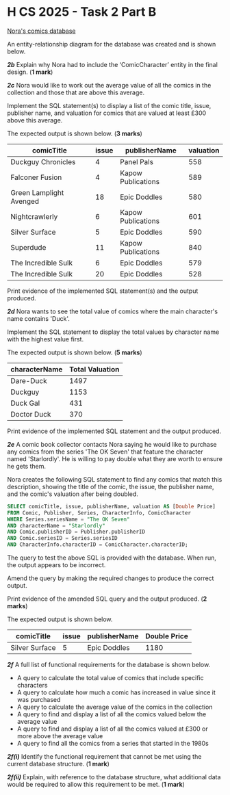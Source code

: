 # H CS 2025 - Task 2 Part B


[Nora's comics database](assets/NorasComics.db)


An entity-relationship diagram for the database was created and is shown below.


___2b___ Explain why Nora had to include the ‘ComicCharacter’ entity in the final design.  (__1 mark__)


___2c___ Nora would like to work out the average value of all the comics in the collection 
and those that are above this average.

Implement the SQL statement(s) to display a list of the comic title, issue, publisher name, 
and valuation for comics that are valued at least £300 above this average. 

The expected output is shown below.  (__3 marks__)

| comicTitle              | issue | publisherName      | valuation |
| ----------              | ----- | -------------      | --------- |
| Duckguy Chronicles      | 4     | Panel Pals         | 558 |
| Falconer Fusion         | 4     | Kapow Publications | 589 |
| Green Lamplight Avenged | 18    | Epic Doddles       | 580 |
| Nightcrawlerly          | 6     | Kapow Publications | 601 |
| Silver Surface          | 5     | Epic Doddles       | 590 |
| Superdude               | 11    | Kapow Publications | 840 |
| The Incredible Sulk     | 6     | Epic Doddles       | 579 |
| The Incredible Sulk     | 20    | Epic Doddles       | 528 |

Print evidence of the implemented SQL statement(s) and the output produced. 


___2d___ Nora wants to see the total value of comics where the main character's name contains 'Duck'.

Implement the SQL statement to display the total values by character name with the highest value first.

The expected output is shown below. (__5 marks__)

| characterName | Total Valuation |
| ------------- | --------------- |
| Dare-Duck     | 1497 |
| Duckguy       | 1153 |
| Duck Gal      | 431 |
| Doctor Duck   | 370 |

Print evidence of the implemented SQL statement and the output produced.


___2e___ A comic book collector contacts Nora saying he would like to purchase any 
comics from the series 'The OK Seven' that feature the character named 'Starlordly'. 
He is willing to pay double what they are worth to ensure he gets them.

Nora creates the following SQL statement to find any comics that match this description, 
showing the title of the comic, the issue, the publisher name, and the comic's valuation 
after being doubled.

``` sql
SELECT comicTitle, issue, publisherName, valuation AS [Double Price]
FROM Comic, Publisher, Series, CharacterInfo, ComicCharacter
WHERE Series.seriesName = "The OK Seven"
AND characterName = "Starlordly"
AND Comic.publisherID = Publisher.publisherID
AND Comic.seriesID = Series.seriesID
AND CharacterInfo.characterID = ComicCharacter.characterID;
```

The query to test the above SQL is provided with the database.
When run, the output appears to be incorrect.

Amend the query by making the required changes to produce the correct output.

Print evidence of the amended SQL query and the output produced.  (__2 marks__)

The expected output is shown below.

| comicTitle     | issue | publisherName | Double Price |
| ----------     | ----- | ------------- | ------------ |
| Silver Surface | 5     | Epic Doddles  | 1180 |


___2f___ A full list of functional requirements for the database is shown below.

- A query to calculate the total value of comics that include specific characters
- A query to calculate how much a comic has increased in value since it was purchased
- A query to calculate the average value of the comics in the collection
- A query to find and display a list of all the comics valued below the average value
- A query to find and display a list of all the comics valued at £300 or more above the average value
- A query to find all the comics from a series that started in the 1980s


___2f(i)___ Identify the functional requirement that cannot be met using the current 
database structure.  (__1 mark__)


___2f(ii)___ Explain, with reference to the database structure, what additional data would 
be required to allow this requirement to be met.  (__1 mark__)

